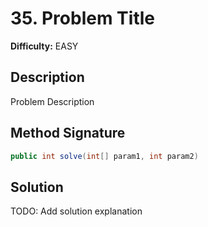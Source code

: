 # 35. Problem Title

**Difficulty:** EASY

## Description

Problem Description

## Method Signature

```java
public int solve(int[] param1, int param2)
```

## Solution

TODO: Add solution explanation
